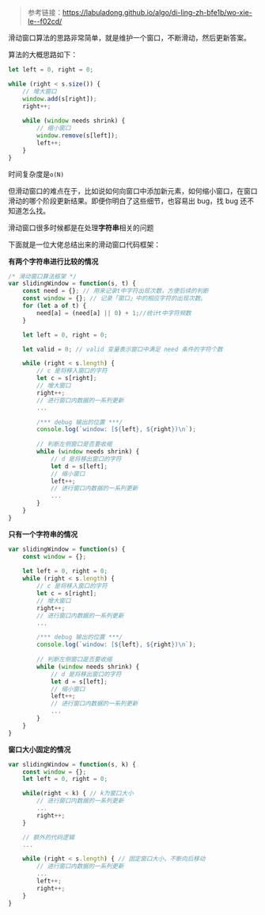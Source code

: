 >参考链接：https://labuladong.github.io/algo/di-ling-zh-bfe1b/wo-xie-le--f02cd/

滑动窗口算法的思路非常简单，就是维护一个窗口，不断滑动，然后更新答案。

算法的大概思路如下：
```js
let left = 0, right = 0;

while (right < s.size()) {
    // 增大窗口
    window.add(s[right]);
    right++;
    
    while (window needs shrink) {
        // 缩小窗口
        window.remove(s[left]);
        left++;
    }
}
```

时间复杂度是`o(N)`

但滑动窗口的难点在于，比如说如何向窗口中添加新元素，如何缩小窗口，在窗口滑动的哪个阶段更新结果。即便你明白了这些细节，也容易出 bug，找 bug 还不知道怎么找。

滑动窗口很多时候都是在处理**字符串**相关的问题

下面就是一位大佬总结出来的滑动窗口代码框架：

**有两个字符串进行比较的情况**
```js
/* 滑动窗口算法框架 */
var slidingWindow = function(s, t) {
    const need = {}; // 用来记录t中字符出现次数，方便后续的判断
    const window = {}; // 记录「窗口」中的相应字符的出现次数。
    for (let a of t) {
        need[a] = (need[a] || 0) + 1;//统计t中字符频数
    }

    let left = 0, right = 0;

    let valid = 0; // valid 变量表示窗口中满足 need 条件的字符个数

    while (right < s.length) {
        // c 是将移入窗口的字符
        let c = s[right];
        // 增大窗口
        right++;
        // 进行窗口内数据的一系列更新
        ...

        /*** debug 输出的位置 ***/
        console.log(`window: [${left}, ${right})\n`);
        
        // 判断左侧窗口是否要收缩
        while (window needs shrink) {
            // d 是将移出窗口的字符
            let d = s[left];
            // 缩小窗口
            left++;
            // 进行窗口内数据的一系列更新
            ...
        }
    }
}
```

**只有一个字符串的情况**
```js
var slidingWindow = function(s) {
    const window = {};
    
    let left = 0, right = 0;
    while (right < s.length) {
        // c 是将移入窗口的字符
        let c = s[right];
        // 增大窗口
        right++;
        // 进行窗口内数据的一系列更新
        ...

        /*** debug 输出的位置 ***/
        console.log(`window: [${left}, ${right})\n`);
        
        // 判断左侧窗口是否要收缩
        while (window needs shrink) {
            // d 是将移出窗口的字符
            let d = s[left];
            // 缩小窗口
            left++;
            // 进行窗口内数据的一系列更新
            ...
        }
    }
}
```

**窗口大小固定的情况**
```js
var slidingWindow = function(s, k) {
    const window = {};
    let left = 0, right = 0;

    while(right < k) { // k为窗口大小
        // 进行窗口内数据的一系列更新
        ...
        right++;
    }

    // 额外的代码逻辑
    ...

    while (right < s.length) { // 固定窗口大小，不断向后移动
        // 进行窗口内数据的一系列更新
        ...
        left++;
        right++;
    }
}
```